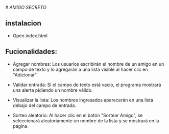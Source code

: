 <em> # AMIGO SECRETO </em> 

## instalacion

* Open index.html

## Fucionalidades:

* Agregar nombres: Los usuarios escribirán el 
nombre de un amigo en un campo de texto y lo 
agregarán a una lista visible al hacer clic en "Adicionar".

* Validar entrada: Si el campo de texto está vacío, 
el programa mostrará una alerta pidiendo un nombre válido.

* Visualizar la lista: Los nombres ingresados aparecerán 
en una lista debajo del campo de entrada.

* Sorteo aleatorio: Al hacer clic en el botón "Sortear Amigo", 
se seleccionará aleatoriamente un nombre de la lista y se mostrará en la página.
